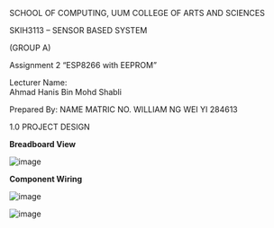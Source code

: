  
SCHOOL OF COMPUTING, UUM COLLEGE OF ARTS AND SCIENCES

SKIH3113 – SENSOR BASED SYSTEM
 
(GROUP A)
 
Assignment 2
“ESP8266 with EEPROM”
 
Lecturer Name:  
Ahmad Hanis Bin Mohd Shabli


Prepared By:
NAME	MATRIC NO.
WILLIAM NG WEI YI	284613

1.0	PROJECT DESIGN

**Breadboard View**

![image](https://github.com/William284613/ESP8266-with-EEPROM/assets/92504689/355dd5b5-53fb-45e9-9024-bfe1de434f1f)



**Component Wiring**

![image](https://github.com/William284613/ESP8266-with-EEPROM/assets/92504689/87e818b9-8b32-4a78-9e47-b41a80fd53fa)


![image](https://github.com/William284613/ESP8266-with-EEPROM/assets/92504689/661a6924-596f-4ff9-a63c-95bc901845da)

